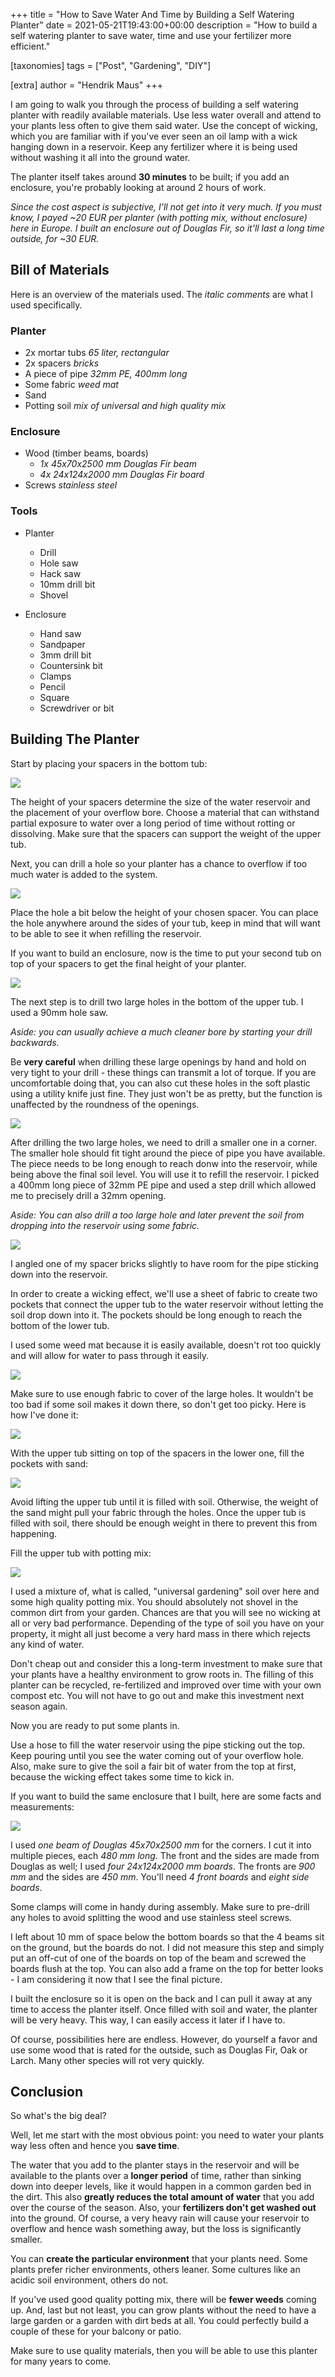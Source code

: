 +++
title = "How to Save Water And Time by Building a Self Watering Planter"
date = 2021-05-21T19:43:00+00:00
description = "How to build a self watering planter to save water, time and use your fertilizer more efficient."

[taxonomies]
tags = ["Post", "Gardening", "DIY"]

[extra]
author = "Hendrik Maus"
+++

I am going to walk you through the process of building a self watering planter with readily available materials. Use less water overall and attend to your plants less often to give them said water. Use the concept of wicking, which you are familiar with if you've ever seen an oil lamp with a wick hanging down in a reservoir. Keep any fertilizer where it is being used without washing it all into the ground water. 

The planter itself takes around **30 minutes** to be built; if you add an enclosure, you're probably looking at around 2 hours of work.

_Since the cost aspect is subjective, I'll not get into it very much. If you must know, I payed ~20 EUR per planter (with potting mix, without enclosure) here in Europe. I built an enclosure out of Douglas Fir, so it'll last a long time outside, for ~30 EUR._

## Bill of Materials

Here is an overview of the materials used. The _italic comments_ are what I used specifically. 

### Planter

- 2x mortar tubs _65 liter, rectangular_
- 2x spacers _bricks_
- A piece of pipe _32mm PE, 400mm long_
- Some fabric _weed mat_
- Sand
- Potting soil _mix of universal and high quality mix_

### Enclosure

- Wood (timber beams, boards)
    - _1x 45x70x2500 mm Douglas Fir beam_
    - _4x 24x124x2000 mm Douglas Fir board_
- Screws _stainless steel_

### Tools

- Planter
  - Drill
  - Hole saw
  - Hack saw
  - 10mm drill bit
  - Shovel

- Enclosure
  - Hand saw
  - Sandpaper
  - 3mm drill bit
  - Countersink bit
  - Clamps
  - Pencil
  - Square
  - Screwdriver or bit

## Building The Planter

Start by placing your spacers in the bottom tub:

![](spacers-in-bottom-tub.png)

The height of your spacers determine the size of the water reservoir and the placement of your overflow bore. Choose a material that can withstand partial exposure to water over a long period of time without rotting or dissolving. Make sure that the spacers can support the weight of the upper tub.

Next, you can drill a hole so your planter has a chance to overflow if too much water is added to the system.

![](overflow-hole-position-relative-to-the-spacers-height.png)

Place the hole a bit below the height of your chosen spacer. You can place the hole anywhere around the sides of your tub, keep in mind that will want to be able to see it when refilling the reservoir.

If you want to build an enclosure, now is the time to put your second tub on top of your spacers to get the final height of your planter.

![](second-tub-on-top-the-spacers.png)

The next step is to drill two large holes in the bottom of the upper tub. I used a 90mm hole saw.

_Aside: you can usually achieve a much cleaner bore by starting your drill backwards._

Be **very careful** when drilling these large openings by hand and hold on very tight to your drill - these things can transmit a lot of torque. If you are uncomfortable doing that, you can also cut these holes in the soft plastic using a utility knife just fine. They just won't be as pretty, but the function is unaffected by the roundness of the openings.

![](wicking-openings-in-the-upper-tub.png)

After drilling the two large holes, we need to drill a smaller one in a corner. The smaller hole should fit tight around the piece of pipe you have available. The piece needs to be long enough to reach donw into the reservoir, while being above the final soil level. You will use it to refill the reservoir. I picked a 400mm long piece of 32mm PE pipe and used a step drill which allowed me to precisely drill a 32mm opening.

_Aside: You can also drill a too large hole and later prevent the soil from dropping into the reservoir using some fabric._

![](refill-pipe-hole.png)

I angled one of my spacer bricks slightly to have room for the pipe sticking down into the reservoir.

In order to create a wicking effect, we'll use a sheet of fabric to create two pockets that connect the upper tub to the water reservoir without letting the soil drop down into it. The pockets should be long enough to reach the bottom of the lower tub. 

I used some weed mat because it is easily available, doesn't rot too quickly and will allow for water to pass through it easily.

![](wicking-pockets-using-fabric.png)

Make sure to use enough fabric to cover of the large holes. It wouldn't be too bad if some soil makes it down there, so don't get too picky. Here is how I've done it:

![](view-of-the-fabric-from-above.png)

With the upper tub sitting on top of the spacers in the lower one, fill the pockets with sand:

![](wicking-pockets-filles-with-sand.png)

Avoid lifting the upper tub until it is filled with soil. Otherwise, the weight of the sand might pull your fabric through the holes. Once the upper tub is filled with soil, there should be enough weight in there to prevent this from happening.

Fill the upper tub with potting mix:

![](planter-filled-with-soil-mix.png)

I used a mixture of, what is called, "universal gardening" soil over here and some high quality potting mix. You should absolutely not shovel in the common dirt from your garden. Chances are that you will see no wicking at all or very bad performance. Depending of the type of soil you have on your property, it might all just become a very hard mass in there which rejects any kind of water.

Don't cheap out and consider this a long-term investment to make sure that your plants have a healthy environment to grow roots in. The filling of this planter can be recycled, re-fertilized and improved over time with your own compost etc. You will not have to go out and make this investment next season again.

Now you are ready to put some plants in.

Use a hose to fill the water reservoir using the pipe sticking out the top. Keep pouring until you see the water coming out of your overflow hole. Also, make sure to give the soil a fair bit of water from the top at first, because the wicking effect takes some time to kick in.

If you want to build the same enclosure that I built, here are some facts and measurements:

![](enclosure-and-plants-inside-the-planter.png)

I used _one beam of Douglas 45x70x2500 mm_ for the corners. I cut it into multiple pieces, each _480 mm long_. The front and the sides are made from Douglas as well; I used _four 24x124x2000 mm boards_. The fronts are _900 mm_ and the sides are _450 mm_. You'll need _4 front boards_ and _eight side boards_.

Some clamps will come in handy during assembly. Make sure to pre-drill any holes to avoid splitting the wood and use stainless steel screws.

I left about 10 mm of space below the bottom boards so that the 4 beams sit on the ground, but the boards do not. I did not measure this step and simply put an off-cut of one of the boards on top of the beam and screwed the boards flush at the top. You can also add a frame on the top for better looks - I am considering it now that I see the final picture.

I built the enclosure so it is open on the back and I can pull it away at any time to access the planter itself. Once filled with soil and water, the planter will be very heavy. This way, I can easily access it later if I have to.

Of course, possibilities here are endless. However, do yourself a favor and use some wood that is rated for the outside, such as Douglas Fir, Oak or Larch. Many other species will rot very quickly.

## Conclusion

So what's the big deal?

Well, let me start with the most obvious point: you need to water your plants way less often and hence you **save time**.

The water that you add to the planter stays in the reservoir and will be available to the plants over a **longer period** of time, rather than sinking down into deeper levels, like it would happen in a common garden bed in the dirt. This also **greatly reduces the total amount of water** that you add over the course of the season. Also, your **fertilizers don't get washed out** into the ground. Of course, a very heavy rain will cause your reservoir to overflow and hence wash something away, but the loss is significantly smaller.

You can **create the particular environment** that your plants need. Some plants prefer richer environments, others leaner. Some cultures like an acidic soil environment, others do not.

If you've used good quality potting mix, there will be **fewer weeds** coming up. And, last but not least, you can grow plants without the need to have a large garden or a garden with dirt beds at all. You could perfectly build a couple of these for your balcony or patio.

Make sure to use quality materials, then you will be able to use this planter for many years to come.
